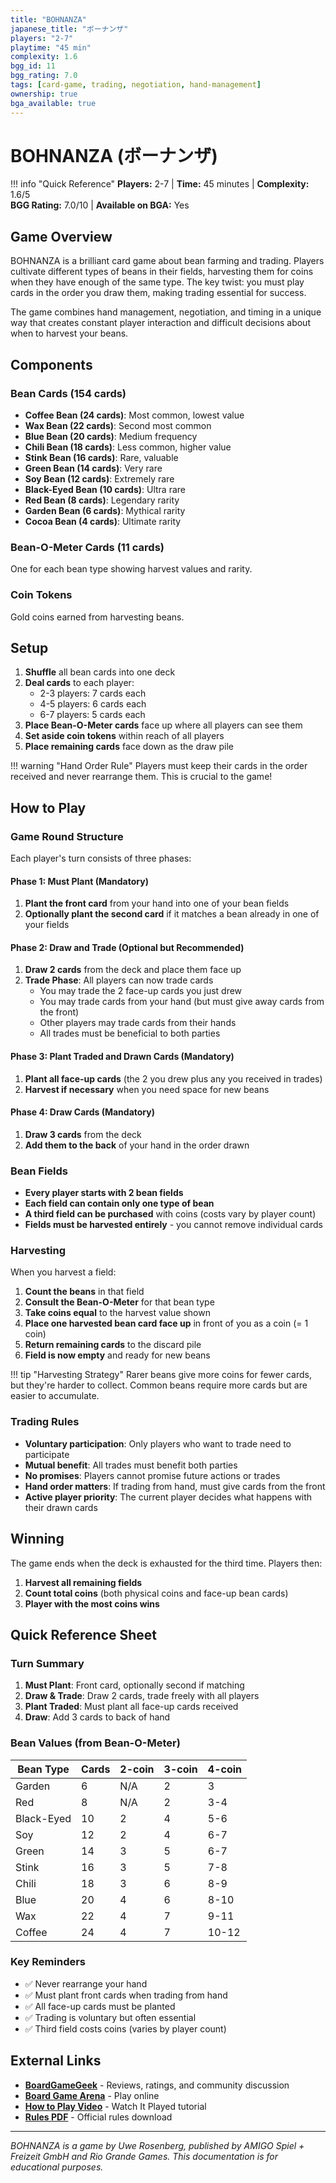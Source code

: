 ```yaml
---
title: "BOHNANZA"
japanese_title: "ボーナンザ"
players: "2-7"
playtime: "45 min"
complexity: 1.6
bgg_id: 11
bgg_rating: 7.0
tags: [card-game, trading, negotiation, hand-management]
ownership: true
bga_available: true
---
```


# BOHNANZA (ボーナンザ)

!!! info "Quick Reference"
    **Players:** 2-7 | **Time:** 45 minutes | **Complexity:** 1.6/5  
    **BGG Rating:** 7.0/10 | **Available on BGA:** Yes

## Game Overview

BOHNANZA is a brilliant card game about bean farming and trading. Players cultivate different types of beans in their fields, harvesting them for coins when they have enough of the same type. The key twist: you must play cards in the order you draw them, making trading essential for success.

The game combines hand management, negotiation, and timing in a unique way that creates constant player interaction and difficult decisions about when to harvest your beans.

## Components

### Bean Cards (154 cards)
- **Coffee Bean (24 cards)**: Most common, lowest value
- **Wax Bean (22 cards)**: Second most common  
- **Blue Bean (20 cards)**: Medium frequency
- **Chili Bean (18 cards)**: Less common, higher value
- **Stink Bean (16 cards)**: Rare, valuable
- **Green Bean (14 cards)**: Very rare
- **Soy Bean (12 cards)**: Extremely rare
- **Black-Eyed Bean (10 cards)**: Ultra rare
- **Red Bean (8 cards)**: Legendary rarity
- **Garden Bean (6 cards)**: Mythical rarity
- **Cocoa Bean (4 cards)**: Ultimate rarity

### Bean-O-Meter Cards (11 cards)
One for each bean type showing harvest values and rarity.

### Coin Tokens
Gold coins earned from harvesting beans.

## Setup

1. **Shuffle** all bean cards into one deck
2. **Deal cards** to each player:
   - 2-3 players: 7 cards each
   - 4-5 players: 6 cards each  
   - 6-7 players: 5 cards each
3. **Place Bean-O-Meter cards** face up where all players can see them
4. **Set aside coin tokens** within reach of all players
5. **Place remaining cards** face down as the draw pile

!!! warning "Hand Order Rule"
    Players must keep their cards in the order received and never rearrange them. This is crucial to the game!

## How to Play

### Game Round Structure

Each player's turn consists of three phases:

#### Phase 1: Must Plant (Mandatory)
1. **Plant the front card** from your hand into one of your bean fields
2. **Optionally plant the second card** if it matches a bean already in one of your fields

#### Phase 2: Draw and Trade (Optional but Recommended)
1. **Draw 2 cards** from the deck and place them face up
2. **Trade Phase**: All players can now trade cards
   - You may trade the 2 face-up cards you just drew
   - You may trade cards from your hand (but must give away cards from the front)
   - Other players may trade cards from their hands
   - All trades must be beneficial to both parties

#### Phase 3: Plant Traded and Drawn Cards (Mandatory)
1. **Plant all face-up cards** (the 2 you drew plus any you received in trades)
2. **Harvest if necessary** when you need space for new beans

#### Phase 4: Draw Cards (Mandatory)
1. **Draw 3 cards** from the deck
2. **Add them to the back** of your hand in the order drawn

### Bean Fields

- **Every player starts with 2 bean fields**
- **Each field can contain only one type of bean**
- **A third field can be purchased** with coins (costs vary by player count)
- **Fields must be harvested entirely** - you cannot remove individual cards

### Harvesting

When you harvest a field:

1. **Count the beans** in that field
2. **Consult the Bean-O-Meter** for that bean type
3. **Take coins equal** to the harvest value shown
4. **Place one harvested bean card face up** in front of you as a coin (= 1 coin)
5. **Return remaining cards** to the discard pile
6. **Field is now empty** and ready for new beans

!!! tip "Harvesting Strategy"
    Rarer beans give more coins for fewer cards, but they're harder to collect. Common beans require more cards but are easier to accumulate.

### Trading Rules

- **Voluntary participation**: Only players who want to trade need to participate
- **Mutual benefit**: All trades must benefit both parties
- **No promises**: Players cannot promise future actions or trades
- **Hand order matters**: If trading from hand, must give cards from the front
- **Active player priority**: The current player decides what happens with their drawn cards

## Winning

The game ends when the deck is exhausted for the third time. Players then:

1. **Harvest all remaining fields**
2. **Count total coins** (both physical coins and face-up bean cards)
3. **Player with the most coins wins**

## Quick Reference Sheet

### Turn Summary
1. **Must Plant**: Front card, optionally second if matching
2. **Draw & Trade**: Draw 2 cards, trade freely with all players
3. **Plant Traded**: Must plant all face-up cards received
4. **Draw**: Add 3 cards to back of hand

### Bean Values (from Bean-O-Meter)
| Bean Type | Cards | 2-coin | 3-coin | 4-coin |
|-----------|-------|--------|--------|--------|
| Garden | 6 | N/A | 2 | 3 |
| Red | 8 | N/A | 2 | 3-4 |
| Black-Eyed | 10 | 2 | 4 | 5-6 |
| Soy | 12 | 2 | 4 | 6-7 |
| Green | 14 | 3 | 5 | 6-7 |
| Stink | 16 | 3 | 5 | 7-8 |
| Chili | 18 | 3 | 6 | 8-9 |
| Blue | 20 | 4 | 6 | 8-10 |
| Wax | 22 | 4 | 7 | 9-11 |
| Coffee | 24 | 4 | 7 | 10-12 |

### Key Reminders
- ✅ Never rearrange your hand
- ✅ Must plant front cards when trading from hand
- ✅ All face-up cards must be planted
- ✅ Trading is voluntary but often essential
- ✅ Third field costs coins (varies by player count)

## External Links

- **[BoardGameGeek](https://boardgamegeek.com/boardgame/11/bohnanza)** - Reviews, ratings, and community discussion
- **[Board Game Arena](https://boardgamearena.com/gamepanel?game=bohnanza)** - Play online
- **[How to Play Video](https://www.youtube.com/watch?v=oAaUfp4YzW4)** - Watch It Played tutorial
- **[Rules PDF](https://www.riograndegames.com/wp-content/uploads/2013/02/Bohnanza-Rules.pdf)** - Official rules download

---

*BOHNANZA is a game by Uwe Rosenberg, published by AMIGO Spiel + Freizeit GmbH and Rio Grande Games. This documentation is for educational purposes.*